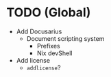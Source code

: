 # TODO (Global)

- Add Docusarius
  - Document scripting system
    - Prefixes
    - Nix devShell
- Add license
  - `addlicense`?
